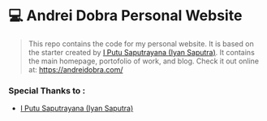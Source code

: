 # 💻 Andrei Dobra Personal Website

> This repo contains the code for my personal website. It is based on the starter created by [I Putu Saputrayana (Iyan Saputra)](https://iyansr.id).
> It contains the main homepage, portofolio of work, and blog. Check it out online at: https://andreidobra.com/

### Special Thanks to :

- [I Putu Saputrayana (Iyan Saputra)](https://github.com/iyansr)
